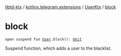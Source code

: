 [libtd-ktx](../../index.md) / [kotlinx.telegram.extensions](../index.md) / [UserKtx](index.md) / [block](./block.md)

# block

`open suspend fun `[`User`](https://tdlibx.github.io/td/docs/org/drinkless/td/libcore/telegram/TdApi.User.html)`.block(): `[`Unit`](https://kotlinlang.org/api/latest/jvm/stdlib/kotlin/-unit/index.html)

Suspend function, which adds a user to the blacklist.

